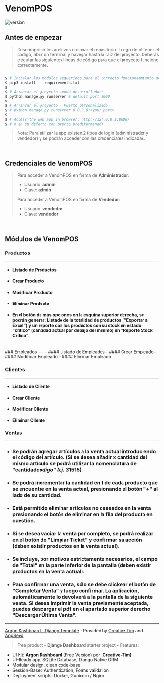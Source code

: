 # VenomPOS

 ![version](https://img.shields.io/badge/version-1.0.0-blue.svg)
<br />
## Antes de empezar

> Descomprimir los archivos o clonar el repositorio. Luego de obtener el código, abrir un terminal y navegar hasta la raíz del proyecto.
> Deberás ejecutar las siguientes líneas de código para que el proyecto funcione correctamente.

```bash

$ # Instalar los módulos requeridos para el correcto funcionammiento del proyecto.
$ pip3 install -r requirements.txt
$
$ # Arrancar el proyecto (modo desarrollador)
$ python manage.py runserver # default port 8000
$
$ # Arrancar el proyecto - Puerto personalizado
$ # python manage.py runserver 0.0.0.0:<your_port>
$
$ # Access the web app in browser: http://127.0.0.1:8000/
$ # o en su defecto con puerto predeterminado.
```

> Nota: Para utilizar la app existen 2 tipos de login (administrador y vendedor) y se podrán acceder con las credenciales indicadas.

<br />

## Credenciales de VenomPOS
>Para acceder a VenomPOS en forma de **Administrador**:
>- Usuario: **admin**
>- Clave: **admin**
>
>Para acceder a VenomPOS en forma de **Vendedor**:
>- Usuario: **vendedor**
>- Clave: **vendedor**

<br />


## Módulos de VenomPOS
   ### Productos
   ---
   - #### Listado de Productos
   - #### Crear Producto
   - #### Modificar Producto
   - #### Eliminar Producto
   - #### En el botón de más opciones en la esquina superior derecha, se podrán generar: Listado de la totalidad de productos ("Exportar a Excel") y un reporte con los productos con su stock en estado "crítico" (cantidad actual por debajo del mínimo) en "Reporte Stock Crítico".
<br />
   ### Empleados
   ---
   - #### Listado de Empleados
   - #### Crear Empleado
   - #### Modificar Empleado
   - #### Eliminar Empleado

   ### Clientes
   ---
   - #### Listado de Cliente
   - #### Crear Cliente
   - #### Modificar Cliente
   - #### Eliminar Cliente

   ### Ventas
   ---
   - ### Se podrán agregar artículos a la venta actual introduciendo el código del artículo. (Si se desea añadir x cantidad del mismo artículo se podrá utilizar la nomenclatura de "cantidad*codigo" (ej. 3*1515).
   - ### Se podrá incrementar la cantidad en 1 de cada producto que se encuentre en la venta actual, presionando el botón "+" al lado de su cantidad.
   - ### Está permitido eliminar artículos no deseados en la venta presionando el botón de eliminar en la fila del producto en cuestión.
   - ### Si se desea vaciar la venta por completo, se podrá realizar en el botón de "Limpiar Ticket" y confirmar su acción (deben existir productos en la venta actual).
   - ### Se incluye, por motivos estrictamente necesarios, el campo de "Total" en la parte inferior de la pantalla (deben existir productos en la venta actual).
   - ### Para confirmar una venta, sólo se debe clickear el botón de "Completar Venta" y luego confirmar. La aplicación, automáticamente lo devolverá a la pantalla de la siguiente venta. Si desea imprimir la venta previamente aceptada, puedes descargar el pdf en el apartado superior derecho "Descargar Última Venta".



---
[Argon Dashboard - Django Template](https://www.creative-tim.com/product/argon-dashboard-django) - Provided by [Creative Tim](https://www.creative-tim.com/) and [AppSeed](https://appseed.us)
<br />
> Free product - **Django Dashboard** starter project - Features:

- UI Kit: **Argon Dashboard** (Free Version) por **[Creative-Tim]**
- UI-Ready app, SQLite Database, Django Native ORM
- Modular design, clean code-base
- Session-Based Authentication, Forms validation
- Deployment scripts: Docker, Gunicorn / Nginx

<br />